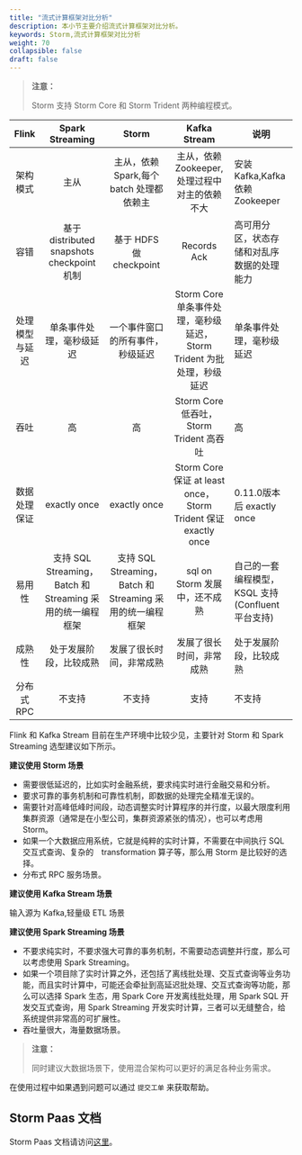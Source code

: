 ```yaml
---
title: "流式计算框架对比分析"
description: 本小节主要介绍流式计算框架对比分析。 
keywords: Storm,流式计算框架对比分析
weight: 70
collapsible: false
draft: false
---
```


> **注意：**
>
> Storm 支持 Storm Core 和 Storm Trident 两种编程模式。

|     Flink      |                      Spark Streaming                      |                           Storm                           |                         Kafka Stream                         | 说明                                              |
| :------------: | :-------------------------------------------------------: | :-------------------------------------------------------: | :----------------------------------------------------------: | ------------------------------------------------- |
|    架构模式    |                           主从                            |         主从，依赖 Spark,每个 batch 处理都依赖主          |        主从，依赖 Zookeeper,处理过程中对主的依赖不大         | 安装 Kafka,Kafka 依赖 Zookeeper                   |
|      容错      |        基于 distributed snapshots checkpoint 机制         |                  基于 HDFS 做 checkpoint                  |                         Records Ack                          | 高可用分区，状态存储和对乱序数据的处理能力        |
| 处理模型与延迟 |                 单条事件处理，毫秒级延迟                  |             一个事件窗口的所有事件，秒级延迟              | Storm Core 单条事件处理，毫秒级延迟，Storm Trident 为批处理，秒级延迟 | 单条事件处理，毫秒级延迟                          |
|      吞吐      |                            高                             |                            高                             |           Storm Core 低吞吐，Storm Trident 高吞吐            | 高                                                |
|  数据处理保证  |                       exactly once                        |                       exactly once                        | Storm Core保证 at least once，Storm Trident 保证 exactly once | 0.11.0版本后 exactly once                         |
|     易用性     | 支持 SQL Streaming，Batch 和 Streaming 采用的统一编程框架 | 支持 SQL Streaming，Batch 和 Streaming 采用的统一编程框架 |                sql on Storm 发展中，还不成熟                 | 自己的一套编程模型，KSQL 支持(Confluent 平台支持) |
|     成熟性     |                  处于发展阶段，比较成熟                   |                 发展了很长时间，非常成熟                  |                   发展了很长时间，非常成熟                   | 处于发展阶段，比较成熟                            |
|   分布式 RPC   |                          不支持                           |                          不支持                           |                             支持                             | 不支持                                            |

Flink 和 Kafka Stream 目前在生产环境中比较少见，主要针对 Storm 和 Spark Streaming 选型建议如下所示。

**建议使用 Storm 场景**

- 需要很低延迟的，比如实时金融系统，要求纯实时进行金融交易和分析。
- 要求可靠的事务机制和可靠性机制，即数据的处理完全精准无误的。
- 需要针对高峰低峰时间段，动态调整实时计算程序的并行度，以最大限度利用集群资源（通常是在小型公司，集群资源紧张的情况），也可以考虑用 Storm。
- 如果一个大数据应用系统，它就是纯粹的实时计算，不需要在中间执行 SQL 交互式查询、复杂的　transformation 算子等，那么用 Storm 是比较好的选择。
- 分布式 RPC 服务场景。

**建议使用 Kafka Stream 场景**

输入源为 Kafka,轻量级 ETL 场景

**建议使用 Spark Streaming 场景**

- 不要求纯实时，不要求强大可靠的事务机制，不需要动态调整并行度，那么可以考虑使用 Spark Streaming。
- 如果一个项目除了实时计算之外，还包括了离线批处理、交互式查询等业务功能，而且实时计算中，可能还会牵扯到高延迟批处理、交互式查询等功能，那么可以选择 Spark 生态，用 Spark Core 开发离线批处理，用 Spark SQL 开发交互式查询，用 Spark Streaming 开发实时计算，三者可以无缝整合，给系统提供非常高的可扩展性。
- 吞吐量很大，海量数据场景。

> **注意：**
>
> 同时建议大数据场景下，使用混合架构可以更好的满足各种业务需求。

在使用过程中如果遇到问题可以通过 `提交工单` 来获取帮助。

## Storm Paas 文档

Storm Paas 文档请访问[这里](https://docs.qingcloud.com/product/big_data/storm.html)。
